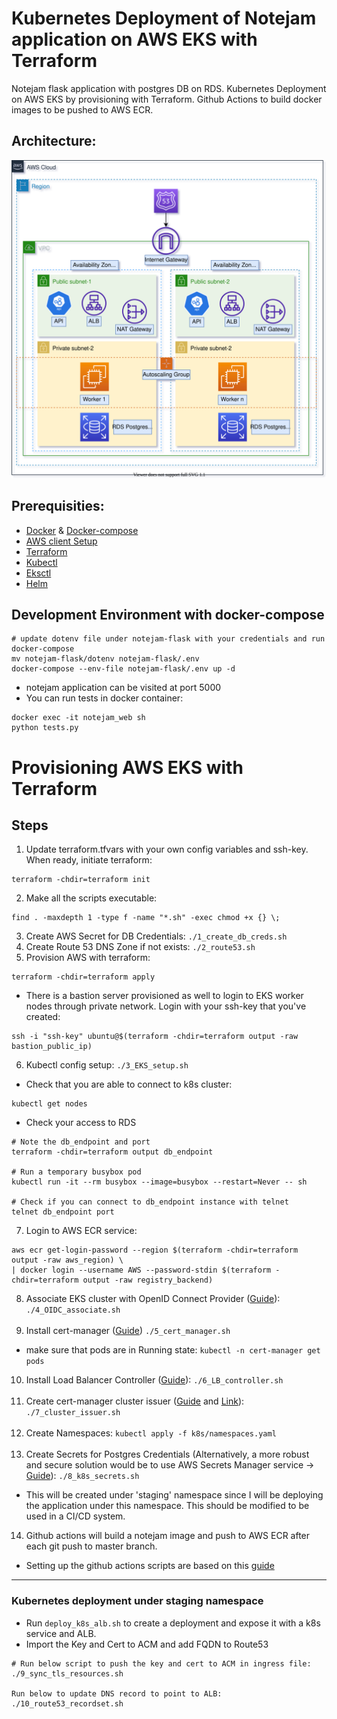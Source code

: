 # **Kubernetes Deployment of Notejam application on AWS EKS with Terraform**
Notejam flask application with postgres DB on RDS. Kubernetes Deployment on AWS EKS by provisioning with Terraform. Github Actions to build docker images to be pushed to AWS ECR.

## Architecture:
![Screenshot](aws_1.svg)

## Prerequisities:
- [Docker](https://www.digitalocean.com/community/tutorials/how-to-install-and-use-docker-on-ubuntu-20-04) & [Docker-compose](https://docs.docker.com/compose/install/)
- [AWS client Setup](https://docs.aws.amazon.com/cli/latest/userguide/cli-chap-configure.html)
- [Terraform](https://www.terraform.io/downloads.html)
- [Kubectl](https://kubernetes.io/docs/tasks/tools/install-kubectl-linux/)
- [Eksctl](https://docs.aws.amazon.com/eks/latest/userguide/eksctl.html)
- [Helm](https://helm.sh/docs/intro/install/)

## Development Environment with docker-compose
```
# update dotenv file under notejam-flask with your credentials and run docker-compose
mv notejam-flask/dotenv notejam-flask/.env
docker-compose --env-file notejam-flask/.env up -d
```
- notejam application can be visited at port 5000
- You can run tests in docker container:
```
docker exec -it notejam_web sh
python tests.py
```

# Provisioning AWS EKS with Terraform
##  Steps
1. Update terraform.tfvars with your own config variables and ssh-key. When ready, initiate terraform:
```
terraform -chdir=terraform init
```
2. Make all the scripts executable:
```
find . -maxdepth 1 -type f -name "*.sh" -exec chmod +x {} \;
```  
3. Create AWS Secret for DB Credentials: `./1_create_db_creds.sh`
4. Create Route 53 DNS Zone if not exists: `./2_route53.sh`
5. Provision AWS with terraform:
```
terraform -chdir=terraform apply
```
- There is a bastion server provisioned as well to login to EKS worker nodes through private network. Login with your ssh-key that you've created:
```
ssh -i "ssh-key" ubuntu@$(terraform -chdir=terraform output -raw bastion_public_ip)
```
6. Kubectl config setup: `./3_EKS_setup.sh`
- Check that you are able to connect to k8s cluster:
```
kubectl get nodes
```
- Check your access to RDS
```
# Note the db_endpoint and port
terraform -chdir=terraform output db_endpoint

# Run a temporary busybox pod
kubectl run -it --rm busybox --image=busybox --restart=Never -- sh

# Check if you can connect to db_endpoint instance with telnet
telnet db_endpoint port
```
7. Login to AWS ECR service:
```
aws ecr get-login-password --region $(terraform -chdir=terraform output -raw aws_region) \
| docker login --username AWS --password-stdin $(terraform -chdir=terraform output -raw registry_backend)
```
8. Associate EKS cluster with OpenID Connect Provider ([Guide](https://docs.aws.amazon.com/eks/latest/userguide/enable-iam-roles-for-service-accounts.html)): `./4_OIDC_associate.sh`
<br><br>
9. Install cert-manager ([Guide](https://cert-manager.io/)) `./5_cert_manager.sh`
- make sure that pods are in Running state: `kubectl -n cert-manager get pods`
10. Install Load Balancer Controller ([Guide](https://kubernetes-sigs.github.io/aws-load-balancer-controller/v2.3/deploy/installation/)): `./6_LB_controller.sh`
<br><br>
11. Create cert-manager cluster issuer ([Guide](https://cert-manager.io/docs/configuration/acme/dns01/route53/) and [Link](https://github.com/kubernetes-sigs/aws-load-balancer-controller/issues/1084#issuecomment-725566515)): `./7_cluster_issuer.sh`
<br><br>
12. Create Namespaces: `kubectl apply -f k8s/namespaces.yaml`
<br><br>
13. Create Secrets for Postgres Credentials (Alternatively, a more robust and secure solution would be to use AWS Secrets Manager service &rarr; [Guide](https://docs.aws.amazon.com/secretsmanager/latest/userguide/integrating_csi_driver.html)): `./8_k8s_secrets.sh` 
- This will be created under 'staging' namespace since I will be deploying the application under this namespace. This should be modified to be used in a CI/CD system.
14. Github actions will build a notejam image and push to AWS ECR after each git push to master branch.
- Setting up the github actions scripts are based on this [guide](https://github.com/antonputra/tutorials/tree/main/lessons/086)
***
### Kubernetes deployment under staging namespace
- Run `deploy_k8s_alb.sh` to create a deployment and expose it with a k8s service and ALB.
- Import the Key and Cert to ACM and add FQDN to Route53
```
# Run below script to push the key and cert to ACM in ingress file:
./9_sync_tls_resources.sh

Run below to update DNS record to point to ALB:
./10_route53_recordset.sh
```






